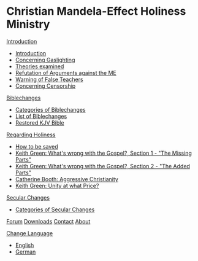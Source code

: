 # Christian Mandela-Effect Holiness Ministry

[Introduction]()

* [Introduction](pages/introduction.md)
* [Concerning Gaslighting](pages/introduction/gaslighting.md)
* [Theories examined](pages/introduction/theories_examined.md)
* [Refutation of Arguments against the ME](pages/introduction/arguments_refuted.md)
* [Warning of False Teachers](pages/introduction/warning_of_false_teachers.md)
* [Concerning Censorship](censorship.md)

[Biblechanges]()

* [Categories of Biblechanges](pages/christian/categories_of_biblechanges.md)
* [List of Biblechanges](pages/christian/list_of_biblechanges.md)
* [Restored KJV Bible](pages/christian/restored_kjv.md)


[Regarding Holiness]()

* [How to be saved](pages/holiness/how_to_be_saved.md)
* [Keith Green: What's wrong with the Gospel?, Section 1 - "The Missing Parts"](pages/holiness/keith_green-whats_wrong_with_the_gospel_1_the_missing_parts.md)
* [Keith Green: What's wrong with the Gospel?, Section 2 - "The Added Parts"](pages/holiness/keith_green-whats_wrong_with_the_gospel_2_the_added_parts.md)
* [Catherine Booth: Aggressive Christianity](pages/holiness/catherine_booth-aggressive_christianity.md)
* [Keith Green: Unity at what Price?](pages/holiness/keith_green-unity_at_what_price.md)

[Secular Changes]()

* [Categories of Secular Changes](pages/secular/categories_of_secular_changes.md)

[Forum](pages/under_construction.md)
[Downloads](pages/download.md)
[Contact](pages/contact.md)
[About](pages/about.md)

[Change Language]()

  * [English](/en/)
  * [German](/de/)